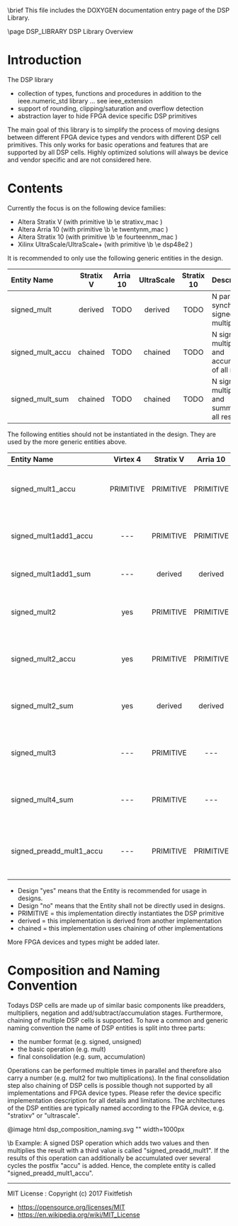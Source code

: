 \brief This file includes the DOXYGEN documentation entry page of the DSP Library.

\page DSP_LIBRARY DSP Library Overview

Introduction
============

The DSP library
* collection of types, functions and procedures in addition to the ieee.numeric_std library ... see ieee_extension
* support of rounding, clipping/saturation and overflow detection
* abstraction layer to hide FPGA device specific DSP primitives

The main goal of this library is to simplify the process of moving designs between
different FPGA device types and vendors with different DSP cell primitives.
This only works for basic operations and features that are supported by all DSP cells.
Highly optimized solutions will always be device and vendor specific and are not considered here.

Contents
========

Currently the focus is on the following device families:
* Altera Stratix V (with primitive \b \e stratixv_mac )
* Altera Arria 10 (with primitive \b \e twentynm_mac )
* Altera Stratix 10 (with primitive \b \e fourteennm_mac )
* Xilinx UltraScale/UltraScale+ (with primitive \b \e dsp48e2 )

It is recommended to only use the following generic entities in the design.

|Entity Name               | Stratix V  | Arria 10  | UltraScale | Stratix 10 | Description
|:-------------------------|:----------:|:---------:|:----------:|:----------:|:-----------------
|signed_mult               | derived    | TODO      | derived    | TODO       | N parallel and synchronous signed multiplications
|signed_mult_accu          | chained    | TODO      | chained    | TODO       | N signed multiplications and accumulation of all results
|signed_mult_sum           | chained    | TODO      | chained    | TODO       | N signed multiplications and summation of all results

The following entities should not be instantiated in the design. They are used by the more generic entities above.

|Entity Name               | Virtex 4  | Stratix V  | Arria 10  | UltraScale | Description
|:-------------------------|:---------:|:----------:|:---------:|:----------:|:-----------------
|signed_mult1_accu         | PRIMITIVE | PRIMITIVE  | PRIMITIVE | PRIMITIVE  | one signed multiplication and accumulation of all results
|signed_mult1add1_accu     | ---       | PRIMITIVE  | PRIMITIVE | PRIMITIVE  | one value +/- signed product and accumulation of all results
|signed_mult1add1_sum      | ---       | derived    | derived   | PRIMITIVE  | one value +/- signed product
|signed_mult2              | yes       | PRIMITIVE  | PRIMITIVE | ---        | two parallel and synchronous signed multiplications
|signed_mult2_accu         | yes       | PRIMITIVE  | PRIMITIVE | chained    | two signed multiplications and accumulation of all results
|signed_mult2_sum          | yes       | derived    | derived   | ---        | two signed multiplications and sum product results
|signed_mult3              | ---       | PRIMITIVE  | ---       | ---        | three parallel and synchronous signed multiplications
|signed_mult4_sum          | ---       | PRIMITIVE  | ---       | ---        | four signed multiplications and sum product results
|signed_preadd_mult1_accu  | ---       | PRIMITIVE  | PRIMITIVE | PRIMITIVE  | multiply sum of two signed with another signed and accumulate results

* Design "yes" means that the Entity is recommended for usage in designs.
* Design "no" means that the Entity shall not be directly used in designs.
* PRIMITIVE = this implementation directly instantiates the DSP primitive
* derived = this implementation is derived from another implementation
* chained = this implementation uses chaining of other implementations

More FPGA devices and types might be added later.


Composition and Naming Convention
=================================

Todays DSP cells are made up of similar basic components like preadders, multipliers, negation
and add/subtract/accumulation stages. Furthermore, chaining of multiple DSP cells is supported.
To have a common and generic naming convention the name of DSP entities is split into three parts:
* the number format (e.g. signed, unsigned)
* the basic operation (e.g. mult) 
* final consolidation (e.g. sum, accumulation)

Operations can be performed multiple times in parallel and therefore also carry a number (e.g.
mult2 for two multiplications). In the final consolidation step also chaining of DSP cells is
possible though not supported by all implementations and FPGA device types. Please refer
the device specific implementation description for all details and limitations.
The architectures of the DSP entities are typically named according to the FPGA
device, e.g. "stratixv" or "ultrascale".

@image html dsp_composition_naming.svg "" width=1000px

\b Example: A signed DSP operation which adds two values and then multiplies the result with a
third value is called "signed_preadd_mult1". If the results of this operation can additionally
be accumulated over several cycles the postfix "accu" is added. Hence, the complete entity is
called "signed_preadd_mult1_accu".

---
MIT License : Copyright (c) 2017 Fixitfetish
 - <https://opensource.org/licenses/MIT>
 - <https://en.wikipedia.org/wiki/MIT_License>
